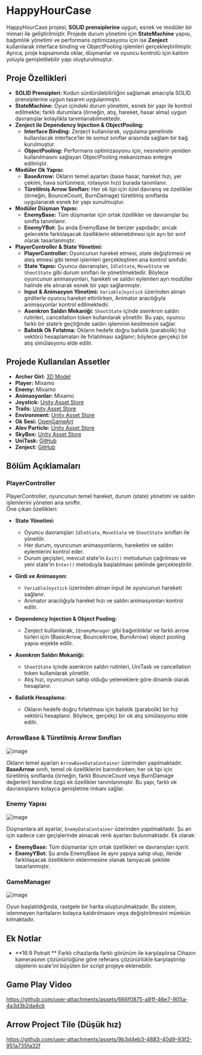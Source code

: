 # HappyHourCase

HappyHourCase projesi, **SOLID prensiplerine** uygun, esnek ve modüler bir mimari ile geliştirilmiştir. Projede durum yönetimi için **StateMachine** yapısı, bağımlılık yönetimi ve performans optimizasyonu için ise **Zenject** kullanılarak interface binding ve ObjectPooling işlemleri gerçekleştirilmiştir. Ayrıca, proje kapsamında oklar, düşmanlar ve oyuncu kontrolü için kalıtım yoluyla genişletilebilir yapı oluşturulmuştur.

## Proje Özellikleri

- **SOLID Prensipleri:** Kodun sürdürülebilirliğini sağlamak amacıyla SOLID prensiplerine uygun tasarım uygulanmıştır.
- **StateMachine:** Oyun içindeki durum yönetimi, esnek bir yapı ile kontrol edilmekte; farklı durumlara (örneğin, atış, hareket, hasar alma) uygun davranışlar kolaylıkla tanımlanabilmektedir.
- **Zenject ile Dependency Injection & ObjectPooling:**
  - **Interface Binding:** Zenject kullanılarak, uygulama genelinde kullanılacak interface’ler ile somut sınıflar arasında sağlam bir bağ kurulmuştur.
  - **ObjectPooling:** Performans optimizasyonu için, nesnelerin yeniden kullanılmasını sağlayan ObjectPooling mekanizması entegre edilmiştir.
- **Modüler Ok Yapısı:**
  - **BaseArrow:** Okların temel ayarları (base hasar, hareket hızı, yer çekimi, hava sürtünmesi, rotasyon hızı) burada tanımlanır.
  - **Türetilmiş Arrow Sınıfları:** Her ok tipi için özel davranış ve özellikler (örneğin, BounceCount, BurnDamage) türetilmiş sınıflarda uygulanarak esnek bir yapı sunulmuştur.
- **Modüler Düşman Yapısı:**
  - **EnemyBase:** Tüm düşmanlar için ortak özellikler ve davranışlar bu sınıfta tanımlanır.
  - **EnemyYBot:** Şu anda EnemyBase ile benzer yapıdadır; ancak gelecekte farklılaşacak özelliklerin eklenebilmesi için ayrı bir sınıf olarak tasarlanmıştır.
- **PlayerController & State Yönetimi:**
  - **PlayerController:** Oyuncunun hareket etmesi, state değiştirmesi ve ateş etmesi gibi temel işlemleri gerçekleştiren ana kontrol sınıfıdır.
  - **State Yapısı:** Oyuncu davranışları, `IdleState`, `MoveState` ve `ShootState` gibi durum sınıfları ile yönetilmektedir. Böylece oyuncunun animasyonları, hareketi ve saldırı eylemleri ayrı modüller halinde ele alınarak esnek bir yapı sağlanmıştır.
  - **Input & Animasyon Yönetimi:** `VariableJoystick` üzerinden alınan girdilerle oyuncu hareket ettirilirken, Animator aracılığıyla animasyonlar kontrol edilmektedir.
  - **Asenkron Saldırı Mekaniği:** `ShootState` içinde asenkron saldırı rutinleri, cancellation token kullanılarak yönetilir. Bu yapı, oyuncu farklı bir state’e geçtiğinde saldırı işleminin kesilmesini sağlar.
  - **Balistik Ok Fırlatma:** Okların hedefe doğru balistik (parabolik) hız vektörü hesaplamaları ile fırlatılması sağlanır; böylece gerçekçi bir atış simülasyonu elde edilir.

## Projede Kullanılan Assetler

- **Archer Girl:** [3D Model](https://sketchfab.com/3d-models/archer-girl-373ea6d232e741b781658915b66ecaea)
- **Player:** Mixamo
- **Enemy:** Mixamo
- **Animasyonlar:** Mixamo
- **Joystick:** [Unity Asset Store](https://assetstore.unity.com/packages/tools/input-management/joystick-pack-107631#content)
- **Trails:** [Unity Asset Store](https://assetstore.unity.com/packages/vfx/trails-vfx-242572)
- **Environment:** [Unity Asset Store](https://assetstore.unity.com/packages/3d/environments/lowpoly-environment-extreme-pack-238098)
- **Ok Sesi:** [OpenGameArt](https://opengameart.org/content/bow-arrow-shot)
- **Alev Particle:** [Unity Asset Store](https://assetstore.unity.com/packages/vfx/particles/free-asset-vfx-particles-flame-pack-263899)
- **SkyBox:** [Unity Asset Store](https://assetstore.unity.com/packages/2d/textures-materials/sky/customizable-skybox-174576)
- **UniTask:** [GitHub](https://github.com/Cysharp/UniTask)
- **Zenject:** [GitHub](https://github.com/modesttree/Zenject)

## Bölüm Açıklamaları

### PlayerController

PlayerController, oyuncunun temel hareket, durum (state) yönetimi ve saldırı işlemlerini yöneten ana sınıftır.  
Öne çıkan özellikleri:

- **State Yönetimi:**  
  - Oyuncu davranışları `IdleState`, `MoveState` ve `ShootState` sınıfları ile yönetilir.
  - Her durum, oyuncunun animasyonlarını, hareketini ve saldırı eylemlerini kontrol eder.
  - Durum geçişleri, mevcut state'in `Exit()` metodunun çağrılması ve yeni state'in `Enter()` metoduyla başlatılması şeklinde gerçekleştirilir.
  
- **Girdi ve Animasyon:**  
  - `VariableJoystick` üzerinden alınan input ile oyuncunun hareketi sağlanır.
  - Animator aracılığıyla hareket hızı ve saldırı animasyonları kontrol edilir.
  
- **Dependency Injection & Object Pooling:**  
  - Zenject kullanılarak, `IEnemyManager` gibi bağımlılıklar ve farklı arrow türleri için (BasicArrow, BounceArrow, BurnArrow) object pooling yapısı enjekte edilir.
  
- **Asenkron Saldırı Mekaniği:**  
  - `ShootState` içinde asenkron saldırı rutinleri, UniTask ve cancellation token kullanılarak yönetilir.
  - Atış hızı, oyuncunun sahip olduğu yeteneklere göre dinamik olarak hesaplanır.
  
- **Balistik Hesaplama:**  
  - Okların hedefe doğru fırlatılması için balistik (parabolik) bir hız vektörü hesaplanır. Böylece, gerçekçi bir ok atış simülasyonu elde edilir.


### ArrowBase & Türetilmiş Arrow Sınıfları

![image](https://github.com/user-attachments/assets/cd58e22b-244b-49ac-8d97-cfdddec84051)

Okların temel ayarları `ArrowBaseDataContainer` üzerinden yapılmaktadır. **BaseArrow** sınıfı, temel ok özelliklerini barındırırken; her ok tipi için türetilmiş sınıflarda (örneğin, farklı BounceCount veya BurnDamage değerleri) kendine özgü ek özellikler tanımlanmıştır. Bu yapı, farklı ok davranışlarını kolayca genişletme imkanı sağlar.

### Enemy Yapısı

![image](https://github.com/user-attachments/assets/b1383bd9-4cb3-4263-a7cc-704d00cd6249)

Düşmanlara ait ayarlar, `EnemyDataContainer` üzerinden yapılmaktadır. Şu an için sadece can geçişlerinde alınacak renk ayarları bulunmaktadır. Ek olarak:
- **EnemyBase:** Tüm düşmanlar için ortak özellikleri ve davranışları içerir.
- **EnemyYBot:** Şu anda EnemyBase ile aynı yapıya sahip olup, ileride farklılaşacak özelliklerin eklenmesine olanak tanıyacak şekilde tasarlanmıştır.

### GameManager

![image](https://github.com/user-attachments/assets/9faec6a1-ca43-40ef-bed2-3a169c3d7121)

Oyun başlatıldığında, rastgele bir harita oluşturulmaktadır. Bu sistem, istenmeyen haritaların kolayca kaldırılmasını veya değiştirilmesini mümkün kılmaktadır.

## Ek Notlar

- **16:9 Potrait ** Farklı cihazlarda farklı görünüm ile karşılaşılırsa Cihazın kamerasının çözünürlüğüne göre referans çözünürlükle karşılaştırılıp objelerin scale'ini büyüten bir script projeye eklenebilir.

## Game Play Video

 
 https://github.com/user-attachments/assets/666f0875-a91f-46e7-905a-4a3d3b2da4cb 



## Arrow Project Tile (Düşük hız)


https://github.com/user-attachments/assets/9b3d4eb3-4883-40d9-93f2-951a735fa32f






